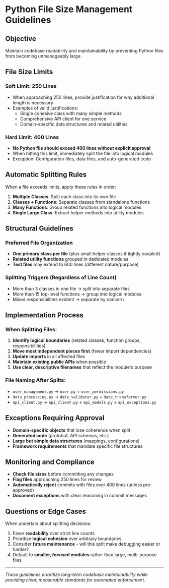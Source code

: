 # Python File Size Management Guidelines

## Objective
Maintain codebase readability and maintainability by preventing Python files from becoming unmanageably large.

## File Size Limits

### Soft Limit: 250 Lines
- When approaching 250 lines, provide justification for why additional length is necessary
- Examples of valid justifications:
  - Single cohesive class with many simple methods
  - Comprehensive API client for one service
  - Domain-specific data structures and related utilities

### Hard Limit: 400 Lines
- **No Python file should exceed 400 lines without explicit approval**
- When hitting this limit, immediately split the file into logical modules
- Exception: Configuration files, data files, and auto-generated code

## Automatic Splitting Rules

When a file exceeds limits, apply these rules in order:

1. **Multiple Classes**: Split each class into its own file
2. **Classes + Functions**: Separate classes from standalone functions
3. **Many Functions**: Group related functions into logical modules
4. **Single Large Class**: Extract helper methods into utility modules

## Structural Guidelines

### Preferred File Organization
- **One primary class per file** (plus small helper classes if tightly coupled)
- **Related utility functions** grouped in dedicated modules
- **Test files** may extend to 600 lines (different nature/purpose)

### Splitting Triggers (Regardless of Line Count)
- More than 3 classes in one file → split into separate files
- More than 15 top-level functions → group into logical modules
- Mixed responsibilities evident → separate by concern

## Implementation Process

### When Splitting Files:
1. **Identify logical boundaries** (related classes, function groups, responsibilities)
2. **Move most independent pieces first** (fewer import dependencies)
3. **Update imports** in all affected files
4. **Maintain existing public APIs** when possible
5. **Use clear, descriptive filenames** that reflect the module's purpose

### File Naming After Splits:
- `user_management.py` → `user.py` + `user_permissions.py`
- `data_processing.py` → `data_validator.py` + `data_transformer.py`
- `api_client.py` → `api_client.py` + `api_models.py` + `api_exceptions.py`

## Exceptions Requiring Approval

- **Domain-specific objects** that lose coherence when split
- **Generated code** (protobuf, API schemas, etc.)
- **Large but simple data structures** (mappings, configurations)
- **Framework requirements** that mandate specific file structures

## Monitoring and Compliance

- **Check file sizes** before committing any changes
- **Flag files** approaching 250 lines for review
- **Automatically reject** commits with files over 400 lines (unless pre-approved)
- **Document exceptions** with clear reasoning in commit messages

## Questions or Edge Cases

When uncertain about splitting decisions:
1. Favor **readability** over strict line counts
2. Prioritize **logical cohesion** over arbitrary boundaries
3. Consider **future maintenance** - will this split make debugging easier or harder?
4. Default to **smaller, focused modules** rather than large, multi-purpose files

---
*These guidelines prioritize long-term codebase maintainability while providing clear, measurable standards for automated enforcement.*